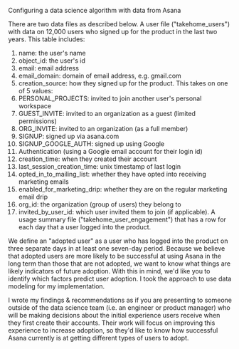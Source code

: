 Configuring a data science algorithm with data from Asana


There are two data files as described below. 
A user file ("takehome_users") with data on 12,000 users who signed up for the product in
the last two years. This table includes:
1. name: the user's name
2. object_id: the user's id
3. email: email address
4. email_domain: domain of email address, e.g. gmail.com
5. creation_source: how they signed up for the product. This takes on one of 5
values:
6. PERSONAL_PROJECTS: invited to join another user's personal workspace
7. GUEST_INVITE: invited to an organization as a guest (limited permissions)
8. ORG_INVITE: invited to an organization (as a full member)
9. SIGNUP: signed up via asana.com
10. SIGNUP_GOOGLE_AUTH: signed up using Google
11. Authentication (using a Google email account for their login id)
12. creation_time: when they created their account
13. last_session_creation_time: unix timestamp of last login
14. opted_in_to_mailing_list: whether they have opted into receiving marketing
emails
15. enabled_for_marketing_drip: whether they are on the regular marketing email
drip
16. org_id: the organization (group of users) they belong to
17. invited_by_user_id: which user invited them to join (if applicable).
A usage summary file ("takehome_user_engagement") that has a row for each day that a
user logged into the product.

We define an "adopted user" as a user who has logged into the product on three separate days in at least one seven-day period. Because we believe that adopted users are more likely to be successful at using Asana in the long term than those that are not adopted, we want to know what things are likely indicators of future adoption. With this in mind, we'd like
you to identify which factors predict user adoption. I took the approach to use data modeling for my implementation.

I wrote my findings & recommendations as if you are presenting to someone outside of the data science team (i.e. an engineer or product manager) who will be making decisions about the initial experience users receive when they first create their accounts. Their work will focus on improving this experience to increase adoption, so they'd like to know how successful Asana currently is at getting different types of users to adopt.